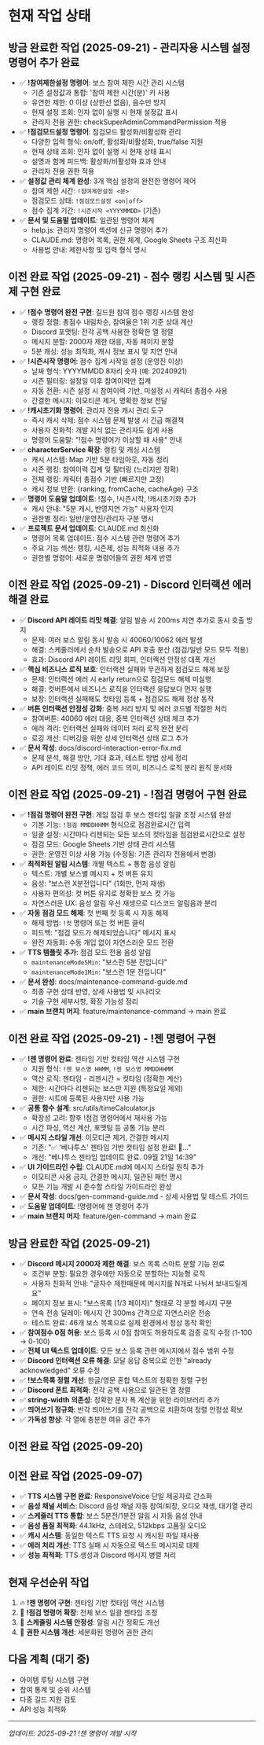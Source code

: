 # 현재 작업 상태

## 방금 완료한 작업 (2025-09-21) - 관리자용 시스템 설정 명령어 추가 완료

- ✅ **!참여제한설정 명령어**: 보스 참여 제한 시간 관리 시스템
  - 기존 설정값과 통합: '참여 제한 시간(분)' 키 사용
  - 유연한 제한: 0 이상 (상한선 없음), 음수만 방지
  - 현재 설정 조회: 인자 없이 실행 시 현재 설정값 표시
  - 관리자 전용 권한: checkSuperAdminCommandPermission 적용
- ✅ **!점검모드설정 명령어**: 점검모드 활성화/비활성화 관리
  - 다양한 입력 형식: on/off, 활성화/비활성화, true/false 지원
  - 현재 상태 조회: 인자 없이 실행 시 현재 상태 표시
  - 설명과 함께 피드백: 활성화/비활성화 효과 안내
  - 관리자 전용 권한 적용
- ✅ **설정값 관리 체계 완성**: 3개 핵심 설정의 완전한 명령어 제어
  - 참여 제한 시간: `!참여제한설정 <분>`
  - 점검모드 상태: `!점검모드설정 <on|off>`
  - 점수 집계 기간: `!시즌시작 <YYYYMMDD>` (기존)
- ✅ **문서 및 도움말 업데이트**: 일관된 명령어 체계
  - help.js: 관리자 명령어 섹션에 신규 명령어 추가
  - CLAUDE.md: 명령어 목록, 권한 체계, Google Sheets 구조 최신화
  - 사용법 안내: 제한사항 및 입력 형식 명시

## 이전 완료 작업 (2025-09-21) - 점수 랭킹 시스템 및 시즌제 구현 완료

- ✅ **!점수 명령어 완전 구현**: 길드원 참여 점수 랭킹 시스템 완성
  - 랭킹 정렬: 총점수 내림차순, 참여율은 1위 기준 상대 계산
  - Discord 포맷팅: 전각 공백 사용한 정확한 열 정렬
  - 메시지 분할: 2000자 제한 대응, 자동 페이지 분할
  - 5분 캐싱: 성능 최적화, 캐시 정보 표시 및 지연 안내
- ✅ **!시즌시작 명령어**: 점수 집계 시작일 설정 (운영진 이상)
  - 날짜 형식: YYYYMMDD 8자리 숫자 (예: 20240921)
  - 시즌 필터링: 설정일 이후 참여이력만 집계
  - 자동 전환: 시즌 설정 시 참여이력 기반, 미설정 시 캐릭터 총점수 사용
  - 간결한 메시지: 이모티콘 제거, 명확한 정보 전달
- ✅ **!캐시초기화 명령어**: 관리자 전용 캐시 관리 도구
  - 즉시 캐시 삭제: 점수 시스템 문제 발생 시 긴급 해결책
  - 사용자 친화적: 개발 지식 없는 관리자도 쉽게 사용
  - 명령어 도움말: "!점수 명령어가 이상할 때 사용" 안내
- ✅ **characterService 확장**: 랭킹 및 캐싱 시스템
  - 캐시 시스템: Map 기반 5분 타임아웃, 자동 정리
  - 시즌 랭킹: 참여이력 집계 및 필터링 (느리지만 정확)
  - 전체 랭킹: 캐릭터 총점수 기반 (빠르지만 고정)
  - 캐시 정보 반환: {ranking, fromCache, cacheAge} 구조
- ✅ **명령어 도움말 업데이트**: !점수, !시즌시작, !캐시초기화 추가
  - 캐시 안내: "5분 캐시, 반영지연 가능" 사용자 인지
  - 권한별 정리: 일반/운영진/관리자 구분 명시
- ✅ **프로젝트 문서 업데이트**: CLAUDE.md 최신화
  - 명령어 목록 업데이트: 점수 시스템 관련 명령어 추가
  - 주요 기능 섹션: 랭킹, 시즌제, 성능 최적화 내용 추가
  - 권한별 명령어: 새로운 명령어들의 권한 체계 반영

## 이전 완료 작업 (2025-09-21) - Discord 인터랙션 에러 해결 완료
- ✅ **Discord API 레이트 리밋 해결**: 알림 발송 시 200ms 지연 추가로 동시 호출 방지
  - 문제: 여러 보스 알림 동시 발송 시 40060/10062 에러 발생
  - 해결: 스케줄러에서 순차 발송으로 API 호출 분산 (점검/일반 모드 모두 적용)
  - 효과: Discord API 레이트 리밋 회피, 인터랙션 안정성 대폭 개선
- ✅ **핵심 비즈니스 로직 보호**: 인터랙션 실패와 무관하게 점검모드 해제 보장
  - 문제: 인터랙션 에러 시 early return으로 점검모드 해제 미실행
  - 해결: 컷버튼에서 비즈니스 로직을 인터랙션 응답보다 먼저 실행
  - 보장: 인터랙션 실패해도 컷타임 등록 + 점검모드 해제 정상 동작
- ✅ **버튼 인터랙션 안정성 강화**: 중복 처리 방지 및 에러 코드별 적절한 처리
  - 참여버튼: 40060 에러 대응, 중복 인터랙션 상태 체크 추가
  - 에러 격리: 인터랙션 실패와 데이터 처리 로직 완전 분리
  - 로깅 개선: 디버깅을 위한 상세 인터랙션 상태 로그 추가
- ✅ **문서 작성**: docs/discord-interaction-error-fix.md
  - 문제 분석, 해결 방안, 기대 효과, 테스트 방법 상세 정리
  - API 레이트 리밋 정책, 에러 코드 의미, 비즈니스 로직 분리 원칙 문서화

## 이전 완료 작업 (2025-09-21) - !점검 명령어 구현 완료
- ✅ **!점검 명령어 완전 구현**: 게임 점검 후 보스 젠타임 일괄 조정 시스템 완성
  - 기본 기능: `!점검 MMDDHHMM` 형식으로 점검완료시간 입력
  - 일괄 설정: 시간마다 리젠되는 모든 보스의 컷타임을 점검완료시간으로 설정
  - 점검 모드: Google Sheets 기반 상태 관리 시스템
  - 권한: 운영진 이상 사용 가능 (수정됨: 기존 관리자 전용에서 변경)
- ✅ **최적화된 알림 시스템**: 개별 텍스트 + 통합 음성 알림
  - 텍스트: 개별 보스별 메시지 + 컷 버튼 유지
  - 음성: "보스런 X분전입니다" (1회만, 먼저 재생)
  - 사용자 편의성: 컷 버튼 유지로 정확한 보스 컷 가능
  - 자연스러운 UX: 음성 알림 우선 재생으로 디스코드 알림음과 분리
- ✅ **자동 점검 모드 해제**: 첫 번째 컷 등록 시 자동 해제
  - 해제 방법: `!컷` 명령어 또는 컷 버튼 클릭
  - 피드백: "점검 모드가 해제되었습니다" 메시지 표시
  - 완전 자동화: 수동 개입 없이 자연스러운 모드 전환
- ✅ **TTS 템플릿 추가**: 점검 모드 전용 음성 알림
  - `maintenanceMode5Min`: "보스런 5분 전입니다"
  - `maintenanceMode1Min`: "보스런 1분 전입니다"
- ✅ **문서 완성**: docs/maintenance-command-guide.md
  - 최종 구현 상태 반영, 상세 사용법 및 시나리오
  - 기술 구현 세부사항, 확장 가능성 정리
- ✅ **main 브랜치 머지**: feature/maintenance-command → main 완료

## 이전 완료 작업 (2025-09-21) - !젠 명령어 구현
- ✅ **!젠 명령어 완료**: 젠타임 기반 컷타임 역산 시스템 구현
  - 지원 형식: `!젠 보스명 HHMM`, `!젠 보스명 MMDDHHMM`
  - 역산 로직: 젠타임 - 리젠시간 = 컷타임 (정확한 계산)
  - 제한: 시간마다 리젠되는 보스만 지원 (특정요일 제외)
  - 권한: 시트에 등록된 사용자만 사용 가능
- ✅ **공통 함수 설계**: src/utils/timeCalculator.js
  - 확장성 고려: 향후 !점검 명령어에서 재사용 가능
  - 시간 파싱, 역산 계산, 포맷팅 등 공통 기능 분리
- ✅ **메시지 스타일 개선**: 이모티콘 제거, 간결한 메시지
  - 기존: "✅ '베나투스' 젠타임 기반 컷타임 설정 완료! 🎯..."
  - 개선: "베나투스 젠타임 업데이트 완료. 09월 21일 14:39"
- ✅ **UI 가이드라인 수립**: CLAUDE.md에 메시지 스타일 원칙 추가
  - 이모티콘 사용 금지, 간결한 메시지, 일관된 패턴 명시
  - 모든 기능 개발 시 준수할 스타일 가이드라인 완성
- ✅ **문서 작성**: docs/gen-command-guide.md - 상세 사용법 및 테스트 가이드
- ✅ **도움말 업데이트**: !명령어에 젠 명령어 추가
- ✅ **main 브랜치 머지**: feature/gen-command → main 완료

## 방금 완료한 작업 (2025-09-21)
- ✅ **Discord 메시지 2000자 제한 해결**: 보스 목록 스마트 분할 기능 완료
  - 조건부 분할: 필요한 경우에만 자동으로 분할하는 지능형 로직
  - 사용자 친화적 안내: "글자수 제한때문에 메시지를 N개로 나눠서 보내드릴게요"
  - 페이지 정보 표시: "보스목록 (1/3 페이지)" 형태로 각 분할 메시지 구분
  - 연속 전송 딜레이: 메시지 간 300ms 간격으로 자연스러운 전송
  - 테스트 완료: 46개 보스 목록으로 실제 환경에서 정상 동작 확인
- ✅ **참여점수 0점 허용**: 보스 등록 시 0점 참여도 허용하도록 검증 로직 수정 (1-100 → 0-100)
- ✅ **전체 UI 텍스트 업데이트**: 모든 보스 등록 관련 메시지에서 점수 범위 수정
- ✅ **Discord 인터랙션 오류 해결**: 모달 응답 중복으로 인한 "already acknowledged" 오류 수정
- ✅ **!보스목록 정렬 개선**: 한글/영문 혼합 텍스트의 정확한 정렬 구현
- ✅ **Discord 폰트 최적화**: 전각 공백 사용으로 일관된 열 정렬
- ✅ **string-width 의존성**: 정확한 문자 폭 계산을 위한 라이브러리 추가
- ✅ **띄어쓰기 정규화**: 반각 띄어쓰기를 전각 공백으로 치환하여 정렬 안정성 확보
- ✅ **가독성 향상**: 각 열에 충분한 여유 공간 추가

## 이전 완료 작업 (2025-09-20)

## 이전 완료 작업 (2025-09-07)
- ✅ **TTS 시스템 구현 완료**: ResponsiveVoice 단일 제공자로 간소화
- ✅ **음성 채널 서비스**: Discord 음성 채널 자동 참여/퇴장, 오디오 재생, 대기열 관리
- ✅ **스케줄러 TTS 통합**: 보스 5분전/1분전 알림 시 자동 음성 안내
- ✅ **음성 품질 최적화**: 44.1kHz, 스테레오, 512kbps 고품질 오디오
- ✅ **캐시 시스템**: 동일한 텍스트 TTS 요청 시 캐시된 파일 재사용
- ✅ **에러 처리 개선**: TTS 실패 시 자동으로 텍스트 메시지로 대체
- ✅ **성능 최적화**: TTS 생성과 Discord 메시지 병렬 처리

## 현재 우선순위 작업
1. 🔥 **!젠 명령어 구현**: 젠타임 기반 컷타임 역산 시스템
2. 🔮 **!점검 명령어 확장**: 전체 보스 일괄 젠타임 조정
3. 📅 **스케줄링 시스템 안정성**: 알림 시간 정확도 개선
4. 🔐 **권한 시스템 개선**: 세분화된 명령어 권한 관리

## 다음 계획 (대기 중)
- 아이템 루팅 시스템 구현
- 참여 통계 및 순위 시스템
- 다중 길드 지원 검토
- API 성능 최적화

---
*업데이트: 2025-09-21 !젠 명령어 개발 시작*